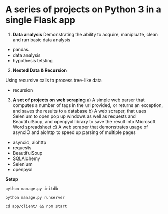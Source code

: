 #  A series of projects on Python 3 in a single Flask app

1) **Data analysis**
Demonstrating the ability to acquire, manipluate, clean and run basic data analysis
- pandas
- data analysis
- hypothesis tetsting

2) **Nested Data & Recursion**

Using recursive calls to process tree-like data
- recursion

3) **A set of projects on web scraping**
a) A simple web parser that computes a number of tags in the url provided, or returns an exception, and saves the 
results to a database
b) A web scraper, that uses Selenium to open pop up windows as well as requests and BeautifulSoup, and openpyxl library 
to save the result into Microsoft Word spreadsheet
c) A web scraper that demonstrates usage of asyncIO and aiohttp to speed up parsing of multiple pages
- asyncio, aiohttp
- requests
- BeautifulSoup
- SQLAlchemy
- Selenium
- openpyxl 


**Setup**

`python manage.py initdb`

`python manage.py runserver`

`cd app/client/ && npm start`



